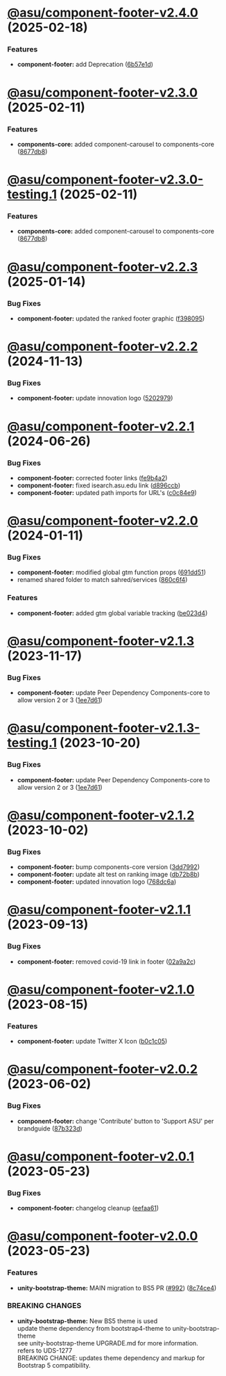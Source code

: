 # [@asu/component-footer-v2.4.0](https://github.com/asu/asu-unity-stack/compare/@asu/component-footer-v2.3.0...@asu/component-footer-v2.4.0) (2025-02-18)


### Features

* **component-footer:** add Deprecation ([6b57e1d](https://github.com/asu/asu-unity-stack/commit/6b57e1d510031e93fd6d40259dc647d248e616e1))

# [@asu/component-footer-v2.3.0](https://github.com/asu/asu-unity-stack/compare/@asu/component-footer-v2.2.3...@asu/component-footer-v2.3.0) (2025-02-11)


### Features

* **components-core:** added component-carousel to components-core ([8677db8](https://github.com/asu/asu-unity-stack/commit/8677db8f92c15f768c35951fbbd85f254f437de0))

# [@asu/component-footer-v2.3.0-testing.1](https://github.com/asu/asu-unity-stack/compare/@asu/component-footer-v2.2.3...@asu/component-footer-v2.3.0-testing.1) (2025-02-11)


### Features

* **components-core:** added component-carousel to components-core ([8677db8](https://github.com/asu/asu-unity-stack/commit/8677db8f92c15f768c35951fbbd85f254f437de0))

# [@asu/component-footer-v2.2.3](https://github.com/asu/asu-unity-stack/compare/@asu/component-footer-v2.2.2...@asu/component-footer-v2.2.3) (2025-01-14)


### Bug Fixes

* **component-footer:** updated the ranked footer graphic ([f398095](https://github.com/asu/asu-unity-stack/commit/f39809513b98537386f591cbf4ee09288c823907))

# [@asu/component-footer-v2.2.2](https://github.com/asu/asu-unity-stack/compare/@asu/component-footer-v2.2.1...@asu/component-footer-v2.2.2) (2024-11-13)


### Bug Fixes

* **component-footer:** update innovation logo ([5202979](https://github.com/asu/asu-unity-stack/commit/5202979587887a2ef089e4c89f892d83120ee056))

# [@asu/component-footer-v2.2.1](https://github.com/asu/asu-unity-stack/compare/@asu/component-footer-v2.2.0...@asu/component-footer-v2.2.1) (2024-06-26)


### Bug Fixes

* **component-footer:** corrected footer links ([fe9b4a2](https://github.com/asu/asu-unity-stack/commit/fe9b4a24a5ac116c36eb2025fc35285487031f89))
* **component-footer:** fixed isearch.asu.edu link ([d896ccb](https://github.com/asu/asu-unity-stack/commit/d896ccb8bbd805e7a77650b7318f3c4acec3fae8))
* **component-footer:** updated path imports for URL's ([c0c84e9](https://github.com/asu/asu-unity-stack/commit/c0c84e9f5a03edd922b81405a0a96f374639e473))

# [@asu/component-footer-v2.2.0](https://github.com/asu/asu-unity-stack/compare/@asu/component-footer-v2.1.3...@asu/component-footer-v2.2.0) (2024-01-11)


### Bug Fixes

* **component-footer:** modified global gtm function props ([691dd51](https://github.com/asu/asu-unity-stack/commit/691dd5194311c58ed6cc6ca5daf723fc27054eb4))
* renamed shared folder to match sahred/services ([860c6f4](https://github.com/asu/asu-unity-stack/commit/860c6f44d42119956cbaa36d8c9d8798613c76fa))


### Features

* **component-footer:** added gtm global variable tracking ([be023d4](https://github.com/asu/asu-unity-stack/commit/be023d4c51e16a614f5a5965bb21dc1bc3f0efb0))

# [@asu/component-footer-v2.1.3](https://github.com/asu/asu-unity-stack/compare/@asu/component-footer-v2.1.2...@asu/component-footer-v2.1.3) (2023-11-17)


### Bug Fixes

* **component-footer:** update Peer Dependency Components-core to allow version 2 or 3 ([1ee7d61](https://github.com/asu/asu-unity-stack/commit/1ee7d618609c93d882ef832b901486f54e73d6e7))

# [@asu/component-footer-v2.1.3-testing.1](https://github.com/asu/asu-unity-stack/compare/@asu/component-footer-v2.1.2...@asu/component-footer-v2.1.3-testing.1) (2023-10-20)


### Bug Fixes

* **component-footer:** update Peer Dependency Components-core to allow version 2 or 3 ([1ee7d61](https://github.com/asu/asu-unity-stack/commit/1ee7d618609c93d882ef832b901486f54e73d6e7))

# [@asu/component-footer-v2.1.2](https://github.com/asu/asu-unity-stack/compare/@asu/component-footer-v2.1.1...@asu/component-footer-v2.1.2) (2023-10-02)


### Bug Fixes

* **component-footer:** bump components-core version ([3dd7992](https://github.com/asu/asu-unity-stack/commit/3dd79920239e48e59d7c0f044f417ffdfec6fb80))
* **component-footer:** update alt test on ranking image ([db72b8b](https://github.com/asu/asu-unity-stack/commit/db72b8b2959bef85d414d99a1a4eed6a1044b79f))
* **component-footer:** updated innovation logo ([768dc6a](https://github.com/asu/asu-unity-stack/commit/768dc6a18334ea95f5e7a7a8d5d088bed7352ca7))

# [@asu/component-footer-v2.1.1](https://github.com/asu/asu-unity-stack/compare/@asu/component-footer-v2.1.0...@asu/component-footer-v2.1.1) (2023-09-13)


### Bug Fixes

* **component-footer:** removed covid-19 link in footer ([02a9a2c](https://github.com/asu/asu-unity-stack/commit/02a9a2c6edd745ab3787f7c4945f5f698e6460cd))

# [@asu/component-footer-v2.1.0](https://github.com/asu/asu-unity-stack/compare/@asu/component-footer-v2.0.2...@asu/component-footer-v2.1.0) (2023-08-15)


### Features

* **component-footer:** update Twitter X Icon ([b0c1c05](https://github.com/asu/asu-unity-stack/commit/b0c1c051cff01a4a42a7e1bedcc9e7e0d363a68e))

# [@asu/component-footer-v2.0.2](https://github.com/asu/asu-unity-stack/compare/@asu/component-footer-v2.0.1...@asu/component-footer-v2.0.2) (2023-06-02)


### Bug Fixes

* **component-footer:** change 'Contribute' button to 'Support ASU' per brandguide ([87b323d](https://github.com/asu/asu-unity-stack/commit/87b323df73cd5a440cbd037f7be6d74f148fe0b7))

# [@asu/component-footer-v2.0.1](https://github.com/asu/asu-unity-stack/compare/@asu/component-footer-v2.0.0...@asu/component-footer-v2.0.1) (2023-05-23)


### Bug Fixes

* **component-footer:** changelog cleanup ([eefaa61](https://github.com/asu/asu-unity-stack/commit/eefaa614df8b8c48986445d4981a05531c75cfaa))

# [@asu/component-footer-v2.0.0](https://github.com/asu/asu-unity-stack/compare/@asu/component-footer-v1.2.2...@asu/component-footer-v2.0.0) (2023-05-23)


### Features

* **unity-bootstrap-theme:** MAIN migration to BS5 PR ([#992](https://github.com/asu/asu-unity-stack/issues/992)) ([8c74ce4](https://github.com/asu/asu-unity-stack/commit/8c74ce4dc65278839b207b9ae895ea76e8e2195d))


### BREAKING CHANGES

* **unity-bootstrap-theme:** New BS5 theme is used<br>
update theme dependency from bootstrap4-theme to unity-bootstrap-theme<br>
see unity-bootstrap-theme UPGRADE.md for more information.<br>
refers to UDS-1277<br>
BREAKING CHANGE: updates theme dependency and markup for Bootstrap 5 compatibility.
